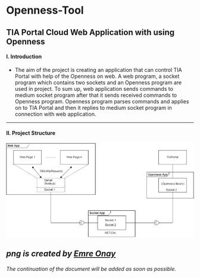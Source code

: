 # Openness-Tool
TIA Portal Cloud Web Application with using Openness
---

#### I. Introduction

* The aim of the project is creating an application that can control TIA Portal with help of the Openness on web.
A web program, a socket program which contains two sockets and an Openness program are used in project. 
To sum up, web application sends commands to medium socket program after that it sends received commands to Openness program. 
Openness program parses commands and applies on to TIA Portal 
and then it replies to medium socket program in connection with web application.
---

#### II.  Project Structure

![alt text](https://github.com/elifkoseler/Openness-Tool/blob/master/project_structure.png "Main Diagram of the project")

 *png is created by [Emre Onay](https://github.com/onayem "onayem")*
---
###### *The continuation of the document will be added as soon as possible.*
